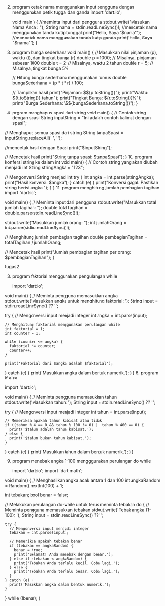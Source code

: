 2.  program cetak nama menggunakan input pengguna dengan menggunakan petik tuggal dan ganda
    import 'dart:io';

    void main() {
    //meminta input dari pengguna
    stdout.write("Masukan Nama Anda : ");
    String nama = stdin.readLineSync()!;
    //mencetak nama menggunakan tanda kutip tunggal
    print("Hello, Saya '$nama'");
    //mencetak nama menggunakan tanda kutip ganda
    print('Hello, Saya "$nama"');
    }
4. program bunga sederhana
    void main() {
    // Masukkan nilai pinjaman (p), waktu (t), dan tingkat bunga (r)
    double p = 1000; // Misalnya, pinjaman sebesar 1000
    double t = 2; // Misalnya, waktu 2 tahun
    double r = 5; // Misalnya, tingkat bunga 5%

    // Hitung bunga sederhana menggunakan rumus
    double bungaSederhana = (p * t * r) / 100;

    // Tampilkan hasil
    print("Pinjaman: \$${p.toString()}");
    print("Waktu: ${t.toString()} tahun");
    print("Tingkat Bunga: ${r.toString()}%");
    print("Bunga Sederhana: \$${bungaSederhana.toString()}");
    }
9. prgram menghapus spasi dari string
    void main() {
  // Contoh string dengan spasi
  String inputString = "Ini adalah contoh kalimat dengan spasi";

  // Menghapus semua spasi dari string
  String tanpaSpasi = inputString.replaceAll(' ', '');

  //mencetak hasil dengan Spasi
  print("$inputString");

  // Mencetak hasil
  print("String tanpa spasi: $tanpaSpasi");
}
10.   program konfersi string ke dalam int
void main() {
  // Contoh string yang akan diubah menjadi int
  String stringAngka = "123";

  // Mengonversi String menjadi int
  try {
    int angka = int.parse(stringAngka);
    print("Hasil konversi: $angka");
  } catch (e) {
    print("Konversi gagal. Pastikan string berisi angka.");
  }
}
11. program menghitung jumlah pembagian tagihan
import 'dart:io';

void main() {
  // Meminta input dari pengguna
  stdout.write("Masukkan total jumlah tagihan: ");
  double totalTagihan = double.parse(stdin.readLineSync()!);

  stdout.write("Masukkan jumlah orang: ");
  int jumlahOrang = int.parse(stdin.readLineSync()!);

  // Menghitung jumlah pembagian tagihan
  double pembagianTagihan = totalTagihan / jumlahOrang;

  // Mencetak hasil
  print("Jumlah pembagian tagihan per orang: $pembagianTagihan");
}

tugas2

3. program faktorial menggunakan pengulangan while

    import 'dart:io';

void main() {
  // Meminta pengguna memasukkan angka
  stdout.write('Masukkan angka untuk menghitung faktorial: ');
  String input = stdin.readLineSync() ?? '';

  try {
    // Mengonversi input menjadi integer
    int angka = int.parse(input);

    // Menghitung faktorial menggunakan perulangan while
    int faktorial = 1;
    int counter = 1;

    while (counter <= angka) {
      faktorial *= counter;
      counter++;
    }

    print('Faktorial dari $angka adalah $faktorial');
  } catch (e) {
    print('Masukkan angka dalam bentuk numerik.');
  }
}
6. program if else

import 'dart:io';

void main() {
  // Meminta pengguna memasukkan tahun
  stdout.write('Masukkan tahun: ');
  String input = stdin.readLineSync() ?? '';

  try {
    // Mengonversi input menjadi integer
    int tahun = int.parse(input);

    // Memeriksa apakah tahun kabisat atau tidak
    if ((tahun % 4 == 0 && tahun % 100 != 0) || tahun % 400 == 0) {
      print('$tahun adalah tahun kabisat.');
    } else {
      print('$tahun bukan tahun kabisat.');
    }
  } catch (e) {
    print('Masukkan tahun dalam bentuk numerik.');
  }
}

9. program menebak angka 1-100 mengggunakan perulangan do while

    import 'dart:io';
import 'dart:math';

void main() {
  // Menghasilkan angka acak antara 1 dan 100
  int angkaRandom = Random().nextInt(100) + 1;

  int tebakan;
  bool benar = false;

  // Melakukan perulangan do-while untuk terus meminta tebakan
  do {
    // Meminta pengguna memasukkan tebakan
    stdout.write('Tebak angka (1-100): ');
    String input = stdin.readLineSync() ?? '';

    try {
      // Mengonversi input menjadi integer
      tebakan = int.parse(input);

      // Memeriksa apakah tebakan benar
      if (tebakan == angkaRandom) {
        benar = true;
        print('Selamat! Anda menebak dengan benar.');
      } else if (tebakan < angkaRandom) {
        print('Tebakan Anda terlalu kecil. Coba lagi.');
      } else {
        print('Tebakan Anda terlalu besar. Coba lagi.');
      }
    } catch (e) {
      print('Masukkan angka dalam bentuk numerik.');
    }
  } while (!benar);
}



